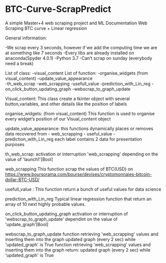# BTC-Curve-ScrapPredict
A simple Master+4 web scraping project and ML
Documentation Web Scraping BTC curve + Linear regression 



General information:

-We scrap every 3 seconds, however if we add the computing time we are at something like 7 seconds
-Every libs are already installed on anaconda(Spyder 4.0.1)
-Python 3.7
-Can’t scrap on sunday (everybody need a break)


List of class:
	-visual_content
List of function:
	-organise_widgets (from visual_content)
	-update_value_appearance	
	-th_web_scrap
	-web_scrapping
	-usefull_value
	-prediction_with_Lin_reg
	-on_click_button_updating_graph
	-webscrap_to_graph_update


Visual_content:
This class create a tkinter object  with several button,variables, and other details like the position of labels

organise_widgets: (from visual_content)
This function is used to organise every widget’s position of our Visual_content object

update_value_appearance:
this functions dynamically places or removes data recovered from
        - web_scrapping
        - useful_value
        - prediction_with_Lin_reg
each label contains 2 data for presentation purposes

th_web_scrap:
activation or interruption 'web_scrapping' depending on the value of 'launch1'[Bool]

web_scrapping
This function scrap the values of BTC(USD) on https://www.boursorama.com/bourse/devises/cryptomonnaies-bitcoin-dollar-BTC-USD/

usefull_value :
This function return a bunch of useful values for data science

prediction_with_Lin_reg
Typical linear regression function that return an array of 10 next highly probable values.

on_click_button_updating_graph
 activation or interruption of 'webscrap_to_graph_update'
  dependint on the value of 'update_graph'[Bool]

webscrap_to_graph_update
function retrieving 'web_scrapping' values and inserting them into the graph
updated graph (every 2 sec) while 'updated_graph' is True
function retrieving 'web_scrapping' values and inserting them into the graph
 return: updated graph (every 2 sec) while 'updated_graph' is True
